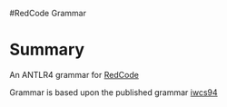 #RedCode Grammar

# Summary

An ANTLR4 grammar for [RedCode](http://en.wikipedia.org/wiki/Core_War)

Grammar is based upon the published grammar [iwcs94](http://www.koth.org/info/icws94.html)





